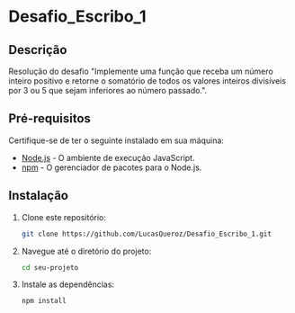 # Desafio_Escribo_1

## Descrição

Resolução do desafio "Implemente uma função que receba um número inteiro positivo e retorne o somatório de todos os valores
inteiros divisíveis por 3 ou 5 que sejam inferiores ao número passado.".

## Pré-requisitos

Certifique-se de ter o seguinte instalado em sua máquina:

- [Node.js](https://nodejs.org/) - O ambiente de execução JavaScript.
- [npm](https://www.npmjs.com/) - O gerenciador de pacotes para o Node.js.

## Instalação

1. Clone este repositório:

    ```bash
    git clone https://github.com/LucasQueroz/Desafio_Escribo_1.git
    ```

2. Navegue até o diretório do projeto:

    ```bash
    cd seu-projeto
    ```

3. Instale as dependências:

    ```bash
    npm install
    ```
